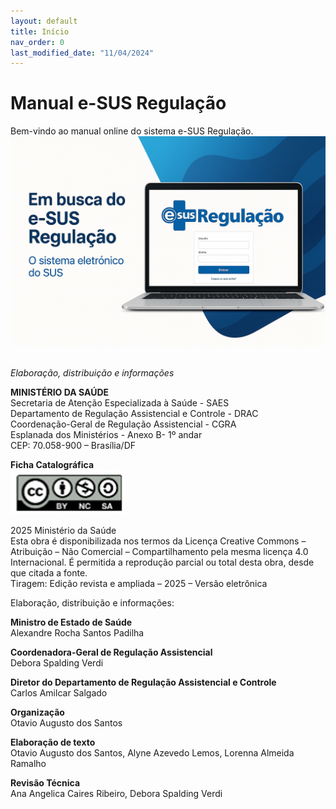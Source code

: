 ```yaml
---
layout: default
title: Início
nav_order: 0
last_modified_date: "11/04/2024"
---
```

<!-- 
Acesso 
Adminitrador    - nav_order: 2
Solicitante     - nav_order: 3
Regulador       - nav_order: 4
Executante      - nav_order: 5
Coordenador     - nav_order: 6
LGPD            - nav_order: 9
/imagem 
-->

# Manual e-SUS Regulação

Bem-vindo ao manual online do sistema e-SUS Regulação.
<img src="imagens/indexnovo.png">
<br>
<br>


*Elaboração, distribuição e informações*<br>

**MINISTÉRIO DA SAÚDE**<br>
Secretaria de Atenção Especializada à Saúde - SAES<br>
Departamento de Regulação Assistencial e Controle - DRAC <br>
Coordenação-Geral de Regulação Assistencial - CGRA<br>
Esplanada dos Ministérios - Anexo B- 1º andar<br>
CEP: 70.058-900 – Brasília/DF<br>


**Ficha Catalográfica**<br>
![](imagens/fichacatalografica.jpg)

2025 Ministério da Saúde<br>
Esta obra é disponibilizada nos termos da Licença Creative Commons – Atribuição – Não Comercial – Compartilhamento pela mesma licença 4.0 Internacional. É permitida a reprodução parcial ou total desta obra, desde que citada a fonte.<br>
Tiragem: Edição revista e ampliada – 2025 – Versão eletrônica<br>

 Elaboração, distribuição e informações:<br>

**Ministro de Estado de Saúde**<br>
Alexandre Rocha Santos Padilha

**Coordenadora-Geral de Regulação Assistencial**<br>
Debora Spalding Verdi

**Diretor do Departamento de Regulação Assistencial e Controle**<br>
Carlos Amilcar Salgado

**Organização**<br>
Otavio Augusto dos Santos

**Elaboração de texto**<br>
Otavio Augusto dos Santos, Alyne Azevedo Lemos, Lorenna Almeida Ramalho

**Revisão Técnica** <br>
Ana Angelica Caires Ribeiro, Debora Spalding Verdi
